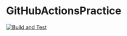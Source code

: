 # GitHubActionsPractice

[<img alt="Build and Test" src="https://github.com/KoyashiroKohaku/GitHubActionsPractice/workflows/Build%20and%20Test/badge.svg">](https://github.com/KoyashiroKohaku/GitHubActionsPractice/actions?query=workflow%3Abuild-and-test)
